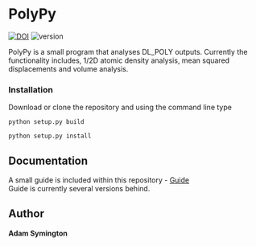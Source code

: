 # PolyPy
   
[![DOI](https://zenodo.org/badge/138055040.svg)](https://zenodo.org/badge/latestdoi/138055040) ![version](https://img.shields.io/badge/version-0.2-blue.svg?maxAge=2592000)

PolyPy is a small program that analyses DL_POLY outputs. Currently the functionality includes, 1/2D atomic density analysis, mean squared displacements and volume analysis. 


### Installation

Download or clone the repository and using the command line type

```
python setup.py build

python setup.py install
```

## Documentation  
  
A small guide is included within this repository - [Guide](https://github.com/symmy596/PolyPy/blob/master/Guide.md)  
Guide is currently several versions behind.

## Author
**Adam Symington** 


